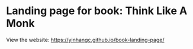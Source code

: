 # Landing page for book: Think Like A Monk
View the website: https://yinhangc.github.io/book-landing-page/
